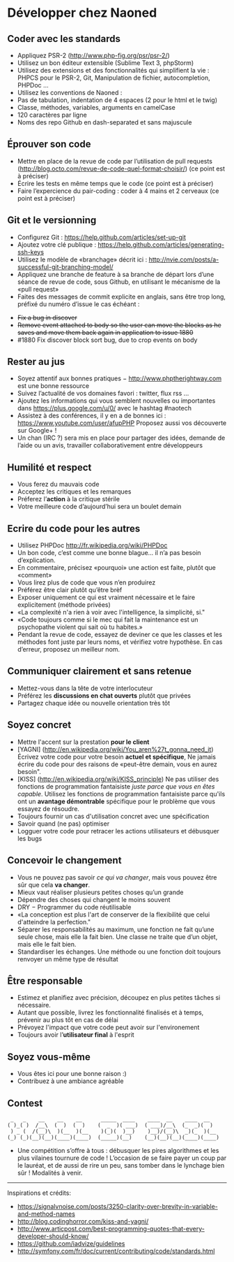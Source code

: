 # Développer chez Naoned

## Coder avec les standards

- Appliquez PSR-2 (http://www.php-fig.org/psr/psr-2/)
- Utilisez un bon éditeur extensible (Sublime Text 3, phpStorm)
 - Utilisez des extensions et des fonctionnalités qui simplifient la vie : PHPCS pour le PSR-2, Git, Manipulation de fichier, autocompletion, PHPDoc …
- Utilisez les conventions de Naoned :
 - Pas de tabulation, indentation de 4 espaces (2 pour le html et le twig)
 - Classe, méthodes, variables, arguments en camelCase
 - 120 caractères par ligne
 - Noms des repo Github en dash-separated et sans majuscule

## Éprouver son code

- Mettre en place de la revue de code par l’utilisation de pull requests (http://blog.octo.com/revue-de-code-quel-format-choisir/) (ce point est à préciser)
- Écrire les tests en même temps que le code (ce point est à préciser)
- Faire l’expercience du pair-coding : coder à 4 mains et 2 cerveaux (ce point est à préciser)

## Git et le versionning

- Configurez Git : https://help.github.com/articles/set-up-git
- Ajoutez votre clé publique : https://help.github.com/articles/generating-ssh-keys
- Utilisez le modèle de «branchage» décrit ici : http://nvie.com/posts/a-successful-git-branching-model/
- Appliquez une branche de feature à sa branche de départ lors d’une séance de revue de code, sous Github, en utilisant le mécanisme de la «pull request»
- Faites des messages de commit explicite en anglais, sans être trop long, préfixé du numéro d’issue le cas échéant :
 * ~~Fix a bug in discover~~
 * ~~Remove event attached to body so the user can move the blocks as he saves and move them back again in application to issue 1880~~
 * #1880 Fix discover block sort bug, due to crop events on body

## Rester au jus

- Soyez attentif aux bonnes pratiques − http://www.phptherightway.com est une bonne ressource
- Suivez l’actualité de vos domaines favori : twitter, flux rss …
- Ajoutez les informations qui vous semblent nouvelles ou importantes dans https://plus.google.com/u/0/ avec le hashtag #naotech
- Assistez à des conférences, il y en a de bonnes ici : https://www.youtube.com/user/afupPHP Proposez aussi vos découverte sur Google+ !
- Un chan (IRC ?) sera mis en place pour partager des idées, demande de l’aide ou un avis, travailler collaborativement entre développeurs

## Humilité et respect

- Vous ferez du mauvais code
- Acceptez les critiques et les remarques
- Préferez l’**action** à la critique stérile
- Votre meilleure code d’aujourd’hui sera un boulet demain

## Ecrire du code pour les autres

- Utilisez PHPDoc http://fr.wikipedia.org/wiki/PHPDoc
- Un bon code, c’est comme une bonne blague… il n’a pas besoin d’explication.
- En commentaire, précisez «pourquoi» une action est faite, plutôt que «comment»
- Vous lirez plus de code que vous n’en produirez
- Préférez être clair plutôt qu’être brèf
- Exposer uniquement ce qui est vraiment nécessaire et le faire explicitement (méthode privées)
- «La complexité n'a rien à voir avec l'intelligence, la simplicité, si."
- «Code toujours comme si le mec qui fait la maintenance est un psychopathe violent qui sait où tu habites.»
- Pendant la revue de code, essayez de deviner ce que les classes et les méthodes font juste par leurs noms, et vérifiez votre hypothèse. En cas d’erreur, proposez un meilleur nom.

## Communiquer clairement et sans retenue

- Mettez-vous dans la tête de votre interlocuteur
- Préférez les **discussions en chat ouverts** plutôt que privées
- Partagez chaque idée ou nouvelle orientation très tôt

## Soyez concret

- Mettre l'accent sur la prestation **pour le client**
- [YAGNI] (http://en.wikipedia.org/wiki/You_aren%27t_gonna_need_it) Écrivez votre code pour votre besoin **actuel et spécifique**, Ne jamais écrire du code pour des raisons de «peut-être demain, vous en aurez besoin".
- [KISS] (http://en.wikipedia.org/wiki/KISS_principle) Ne pas utiliser des fonctions de programmation fantaisiste *juste parce que vous en êtes capable*. Utilisez les fonctions de programmation fantaisiste parce qu'ils ont un **avantage démontrable** spécifique pour le problème que vous essayez de résoudre.
- Toujours fournir un cas d'utilisation concret avec une spécification
- Savoir quand (ne pas) optimiser
- Logguer votre code pour retracer les actions utilisateurs et débusquer les bugs

## Concevoir le changement

- Vous ne pouvez pas savoir *ce qui va changer*, mais vous pouvez être sûr que cela **va changer**.
- Mieux vaut réaliser plusieurs petites choses qu’un grande
- Dépendre des choses qui changent le moins souvent
- DRY − Programmer du code réutilisable
- «La conception est plus l'art de conserver de la flexibilité que celui d'atteindre la perfection."
- Séparer les responsabilités au maximum, une fonction ne fait qu’une seule chose, mais elle la fait bien. Une classe ne traite que d’un objet, mais elle le fait bien.
- Standardiser les échanges. Une méthode ou une fonction doit toujours renvoyer un même type de résultat

## Être responsable

- Estimez et planifiez avec précision, découpez en plus petites tâches si nécessaire.
- Autant que possible, livrez les fonctionnalité finalisés et à temps, prévenir au plus tôt en cas de délai
- Prévoyez l'impact que votre code peut avoir sur l'environement
- Toujours avoir l’**utilisateur final** à l'esprit

## Soyez vous-même

- Vous êtes ici pour une bonne raison :)
- Contribuez à une ambiance agréable

## Contest
````
 _   _    __    __    __      _____  ____    ____  __    ____  __   
( )_( )  /__\  (  )  (  )    (  _  )( ___)  ( ___)/__\  (_  _)(  )  
 ) _ (  /(__)\  )(__  )(__    )(_)(  )__)    )__)/(__)\  _)(_  )(__ 
(_) (_)(__)(__)(____)(____)  (_____)(__)    (__)(__)(__)(____)(____)
````
- Une compétition s’offre à tous : débusquer les pires algorithmes et les plus vilaines tournure de code ! L’occasion de se faire payer un coup par le lauréat, et de aussi de rire un peu, sans tomber dans le lynchage bien sûr ! Modalités à venir.

---
Inspirations et crédits:

- https://signalvnoise.com/posts/3250-clarity-over-brevity-in-variable-and-method-names
- http://blog.codinghorror.com/kiss-and-yagni/
- http://www.articpost.com/best-programming-quotes-that-every-developer-should-know/
- https://github.com/iadvize/guidelines
- http://symfony.com/fr/doc/current/contributing/code/standards.html
